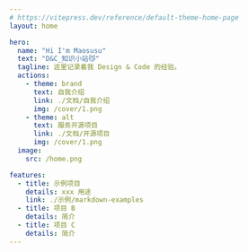 ```yaml
---
# https://vitepress.dev/reference/default-theme-home-page
layout: home

hero:
  name: "Hi I'm Maosusu"
  text: "D&C_知识小站😼"
  tagline: 这里记录着我 Design & Code 的经验。
  actions:
    - theme: brand
      text: 自我介绍
      link: ./文档/自我介绍
      img: /cover/1.png
    - theme: alt
      text: 服务开源项目
      link: ./文档/开源项目
      img: /cover/1.png
  image:
    src: /home.png

features:
  - title: 示例项目
    details: xxx 用途
    link: ./示例/markdown-examples
  - title: 项目 B
    details: 简介
  - title: 项目 C
    details: 简介
---
```


<!-- 自定模块 -->

<script setup>
import { ref } from "vue";

</script>

<style >
.Home{
  color:red
}
img{
  border-radius: 0;
}
.VPImage.logo{
  margin-right: 1rem;
  opacity: 0;
}

.VPContent{
}
</style>
